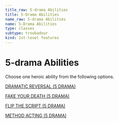 ```yaml
---
title_raw: 5-drama Abilities
title: 5-Drama Abilities
name_raw: 5-drama Abilities
name: 5-Drama Abilities
type: classes
subtype: troubadour
kind: 1st-level features
---
```


# 5-drama Abilities

Choose one heroic ability from the following options.

[DRAMATIC REVERSAL (5 DRAMA)](./Dramatic%20Reversal.md)

[FAKE YOUR DEATH (5 DRAMA)](./Fake%20Your%20Death.md)

[FLIP THE SCRIPT (5 DRAMA)](./Flip%20The%20Script.md)

[METHOD ACTING (5 DRAMA)](./Method%20Acting.md)
